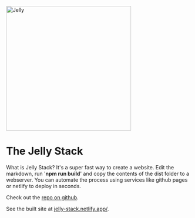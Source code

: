 <!--
  "title": "The Jelly Stack",
  "author": "Kevin kelly",
  "description": "Publish static html/css sites from markdown",
  "image": "./images/jelly-sml.png",
  "published": "October 10, 2020"
-->

<img src="./images/jelly-sml.png" alt="Jelly" width="340" class="image-centered">

# The Jelly Stack

What is Jelly Stack? It's a super fast way to create a website. Edit the markdown, run '**npm run build**' and copy the contents of the dist folder to a webserver. You can automate the process using services like github pages or netlify to deploy in seconds.

Check out the [repo on github](https://github.com/mullaney/jelly-stack).

See the built site at [jelly-stack.netlify.app/](https://jelly-stack.netlify.app/).
